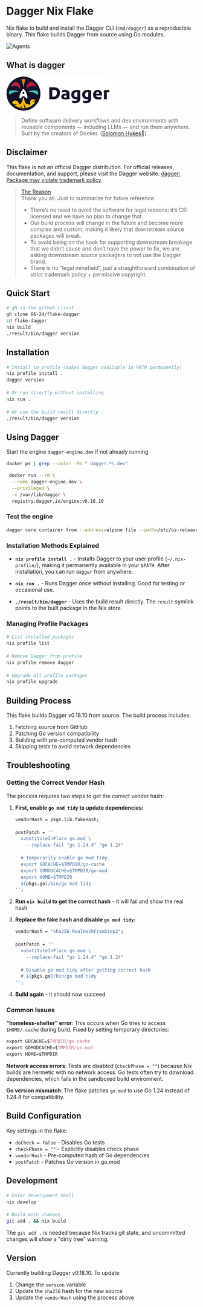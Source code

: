 # Dagger Nix Flake

Nix flake to build and install the Dagger CLI (`cmd/dagger`) as a reproducible binary.
This flake builds Dagger from source using Go modules.

![Agents](./dagger-agent.avif)

## What is dagger

[![What is Dagger](./dagger-logo.png)](https://dagger.io)

> Define software delivery workflows and dev environments with reusable components — including LLMs — and run them anywhere. Built by the creators of Docker. ([Solomon Hykes](https://www.linkedin.com/in/solomonhykes/)👏)

## Disclaimer

This flake is not an official Dagger distribution. For official releases, documentation, and support, please visit the Dagger website.
[dagger: Package may violate trademark policy](https://github.com/NixOS/nixpkgs/issues/260848)

> [The Reason](https://github.com/NixOS/nixpkgs/issues/260848#issuecomment-1764900162)  
> Thank you all. Just to summarize for future reference:  
>
> * There’s no need to avoid the software for legal reasons: it’s OSI licensed and we have no plan to change that.  
> * Our build process will change in the future and become more complex and custom, making it likely that downstream source packages will break.  
> * To avoid being on the hook for supporting downstream breakage that we didn’t cause and don’t have the power to fix, we are asking downstream source packagers to not use the Dagger brand.  
> * There is no “legal minefield”, just a straightforward combination of strict trademark policy + permissive copyright.  

## Quick Start

```bash
# gh is the github client
gh clone 66-24/flake-dagger
cd flake-dagger
nix build
./result/bin/dagger version
```

## Installation

```bash
# Install to profile (makes dagger available in PATH permanently)
nix profile install .
dagger version

# Or run directly without installing
nix run .

# Or use the build result directly
./result/bin/dagger version
```

## Using Dagger

Start the engine `dagger-engine.dev` if not already running

```bash
docker ps | grep --color -Po " dagger.*\.dev"
```

```bash
 docker run --rm \
  --name dagger-engine.dev \
  --privileged \
  -v /var/lib/dagger \
  registry.dagger.io/engine:v0.18.10
```

### Test the engine

```bash
dagger core container from --address=alpine file --path=/etc/os-release contents
```

### Installation Methods Explained

* **`nix profile install .`** - Installs Dagger to your user profile (`~/.nix-profile/`), making it permanently available in your `$PATH`. After installation, you can run `dagger` from anywhere.

* **`nix run .`** - Runs Dagger once without installing. Good for testing or occasional use.

* **`./result/bin/dagger`** - Uses the build result directly. The `result` symlink points to the built package in the Nix store.

### Managing Profile Packages

```bash
# List installed packages
nix profile list

# Remove Dagger from profile
nix profile remove dagger

# Upgrade all profile packages
nix profile upgrade
```

## Building Process

This flake builds Dagger v0.18.10 from source. The build process includes:

1. Fetching source from GitHub
2. Patching Go version compatibility
3. Building with pre-computed vendor hash
4. Skipping tests to avoid network dependencies

## Troubleshooting

### Getting the Correct Vendor Hash

The process requires two steps to get the correct vendor hash:

1. **First, enable `go mod tidy` to update dependencies:**

   ```nix
   vendorHash = pkgs.lib.fakeHash;
   
   postPatch = ''
     substituteInPlace go.mod \
       --replace-fail "go 1.24.4" "go 1.24"
     
     # Temporarily enable go mod tidy
     export GOCACHE=$TMPDIR/go-cache
     export GOMODCACHE=$TMPDIR/go-mod
     export HOME=$TMPDIR
     ${pkgs.go}/bin/go mod tidy
   '';
   ```

2. **Run `nix build` to get the correct hash** - it will fail and show the real hash

3. **Replace the fake hash and disable `go mod tidy`:**

   ```nix
   vendorHash = "sha256-RealHashFromStep2";
   
   postPatch = ''
     substituteInPlace go.mod \
       --replace-fail "go 1.24.4" "go 1.24"
     
     # Disable go mod tidy after getting correct hash
     # ${pkgs.go}/bin/go mod tidy
   '';
   ```

4. **Build again** - it should now succeed

### Common Issues

**"homeless-shelter" error**: This occurs when Go tries to access `$HOME/.cache` during build. Fixed by setting temporary directories:

```nix
export GOCACHE=$TMPDIR/go-cache
export GOMODCACHE=$TMPDIR/go-mod
export HOME=$TMPDIR
```

**Network access errors**: Tests are disabled (`checkPhase = ""`) because Nix builds are hermetic with no network access. Go tests often try to download dependencies, which fails in the sandboxed build environment.

**Go version mismatch**: The flake patches `go.mod` to use Go 1.24 instead of 1.24.4 for compatibility.

## Build Configuration

Key settings in the flake:

* `doCheck = false` - Disables Go tests
* `checkPhase = ""` - Explicitly disables check phase
* `vendorHash` - Pre-computed hash of Go dependencies
* `postPatch` - Patches Go version in go.mod

## Development

```bash
# Enter development shell
nix develop

# Build with changes
git add . && nix build
```

The `git add .` is needed because Nix tracks git state, and uncommitted changes will show a "dirty tree" warning.

## Version

Currently building Dagger v0.18.10. To update:

1. Change the `version` variable
2. Update the `sha256` hash for the new source
3. Update the `vendorHash` using the process above
